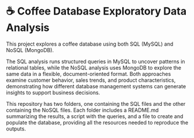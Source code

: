 # ☕ Coffee Database Exploratory Data Analysis

This project explores a coffee database using both SQL (MySQL) and NoSQL (MongoDB).

The SQL analysis runs structured queries in MySQL to uncover patterns in relational tables, while the NoSQL analysis uses MongoDB to explore the same data in a flexible, document-oriented format. Both approaches examine customer behavior, sales trends, and product characteristics, demonstrating how different database management systems can generate insights to support business decisions.

This repository has two folders, one containing the SQL files and the other containing the NoSQL files. Each folder includes a README.md summarizing the results, a script with the queries, and a file to create and populate the database, providing all the resources needed to reproduce the outputs.
